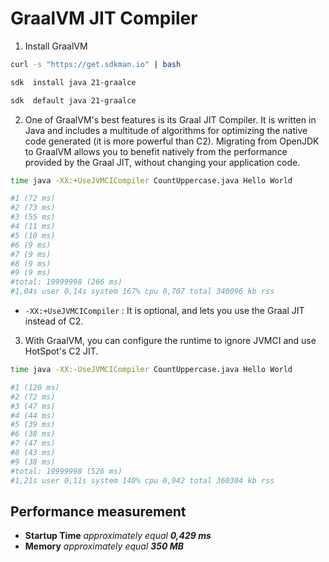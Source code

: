 # GraalVM JIT Compiler

1. Install GraalVM

```bash
curl -s "https://get.sdkman.io" | bash

sdk  install java 21-graalce

sdk  default java 21-graalce
```

2. One of GraalVM's best features is its Graal JIT Compiler. It is written in Java and includes a multitude of algorithms for optimizing the native code generated (it is more powerful than C2).
   Migrating from OpenJDK to GraalVM allows you to benefit natively from the performance provided by the Graal JIT, without changing your application code.

```bash
time java -XX:+UseJVMCICompiler CountUppercase.java Hello World

#1 (72 ms)
#2 (73 ms)
#3 (55 ms)
#4 (11 ms)
#5 (10 ms)
#6 (9 ms)
#7 (9 ms)
#8 (9 ms)
#9 (9 ms)
#total: 19999998 (266 ms)
#1,04s user 0,14s system 167% cpu 0,707 total 340096 kb rss
```

- `-XX:+UseJVMCICompiler` : It is optional, and lets you use the Graal JIT instead of C2.

3. With GraalVM, you can configure the runtime to ignore JVMCI and use HotSpot's C2 JIT.

```bash
time java -XX:-UseJVMCICompiler CountUppercase.java Hello World

#1 (120 ms)
#2 (72 ms)
#3 (47 ms)
#4 (44 ms)
#5 (39 ms)
#6 (38 ms)
#7 (47 ms)
#8 (43 ms)
#9 (38 ms)
#total: 19999998 (526 ms)
#1,21s user 0,11s system 140% cpu 0,942 total 360304 kb rss
```

## Performance measurement
- **Startup Time** *approximately equal* ***0,429 ms***
- **Memory** *approximately equal* ***350 MB*** 